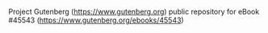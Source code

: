 Project Gutenberg (https://www.gutenberg.org) public repository for eBook #45543 (https://www.gutenberg.org/ebooks/45543)
